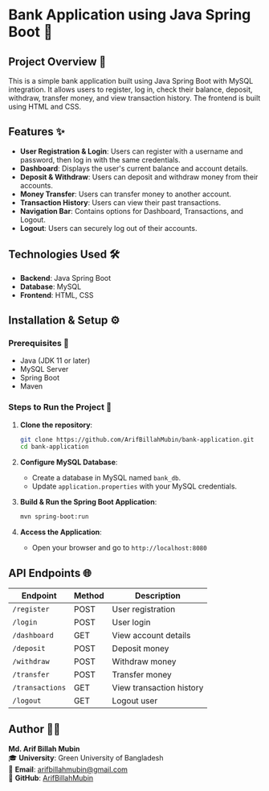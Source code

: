 # Bank Application using Java Spring Boot 🚀

## Project Overview 🏦
This is a simple bank application built using Java Spring Boot with MySQL integration. It allows users to register, log in, check their balance, deposit, withdraw, transfer money, and view transaction history. The frontend is built using HTML and CSS.

## Features ✨
- **User Registration & Login**: Users can register with a username and password, then log in with the same credentials.
- **Dashboard**: Displays the user's current balance and account details.
- **Deposit & Withdraw**: Users can deposit and withdraw money from their accounts.
- **Money Transfer**: Users can transfer money to another account.
- **Transaction History**: Users can view their past transactions.
- **Navigation Bar**: Contains options for Dashboard, Transactions, and Logout.
- **Logout**: Users can securely log out of their accounts.

## Technologies Used 🛠️
- **Backend**: Java Spring Boot
- **Database**: MySQL
- **Frontend**: HTML, CSS

## Installation & Setup ⚙️
### Prerequisites 📌
- Java (JDK 11 or later)
- MySQL Server
- Spring Boot
- Maven

### Steps to Run the Project 🚀
1. **Clone the repository**:
   ```sh
   git clone https://github.com/ArifBillahMubin/bank-application.git
   cd bank-application
   ```

2. **Configure MySQL Database**:
   - Create a database in MySQL named `bank_db`.
   - Update `application.properties` with your MySQL credentials.

3. **Build & Run the Spring Boot Application**:
   ```sh
   mvn spring-boot:run
   ```

4. **Access the Application**:
   - Open your browser and go to `http://localhost:8080`

## API Endpoints 🌐
| Endpoint             | Method | Description               |
|----------------------|--------|---------------------------|
| `/register`         | POST   | User registration        |
| `/login`            | POST   | User login               |
| `/dashboard`        | GET    | View account details     |
| `/deposit`          | POST   | Deposit money            |
| `/withdraw`         | POST   | Withdraw money           |
| `/transfer`         | POST   | Transfer money           |
| `/transactions`     | GET    | View transaction history |
| `/logout`          | GET    | Logout user              |


## Author 👨‍💻
**Md. Arif Billah Mubin**  
🎓 **University**: Green University of Bangladesh  
📧 **Email**: arifbillahmubin@gmail.com  
🔗 **GitHub**: [ArifBillahMubin](https://github.com/ArifBillahMubin)
